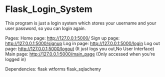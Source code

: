 # Flask_Login_System
This program is just a login system which stores your username and your user password, so you can login again.

Pages:
Home page: http://127.0.0.1:5000/
Sign up page: http://127.0.0.1:5000/signup
Log in page: http://127.0.0.1:5000/login
Log out page: http://127.0.0.1:5000/logout  (It just logs you out,No User Interface)
Main page: http://127.0.0.1:5000/main_page (Only accessed when you're logged in)


Dependencies:
flask
wtforms
flask_sqlachemy
